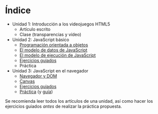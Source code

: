 # Índice


- Unidad 1: Introducción a los videojuegos HTML5
    - Artículo escrito
    - Clase (transparencias y vídeo)
- Unidad 2: JavaScript básico
    - [Programación orientada a objetos](02-javascript/0201-programacion-orientada-a-objetos/articulo.md)
    - [El modelo de datos de JavaScript](02-javascript/0202-el-modelo-de-datos-de-javascript/articulo.md)
    - [El modelo de ejecución de JavaScript](02-javascript/0203-el-modelo-de-ejecucion-de-javascript/articulo.md)
    - [Ejercicios guiados](02-javascript/ejercicios.md)
    - Práctica
- Unidad 3: JavaScript en el navegador
    - [Navegador y DOM](03-javascript-en-el-navegador/0301-dom/articulo.md)
    - [Canvas](03-javascript-en-el-navegador/0302-canvas/articulo.md)
    - [Ejercicios guiados](03-javascript-en-el-navegador/03-ejercicios/ejercicios-guiados.md)
    - [Práctica](03-javascript-en-el-navegador/03-practica/enunciado.md) (y [guía](03-javascript-en-el-navegador/03-practica/guia.md))

Se recomienda leer todos los artículos de una unidad, así como hacer los ejercicios guiados _antes_ de realizar la práctica propuesta.
